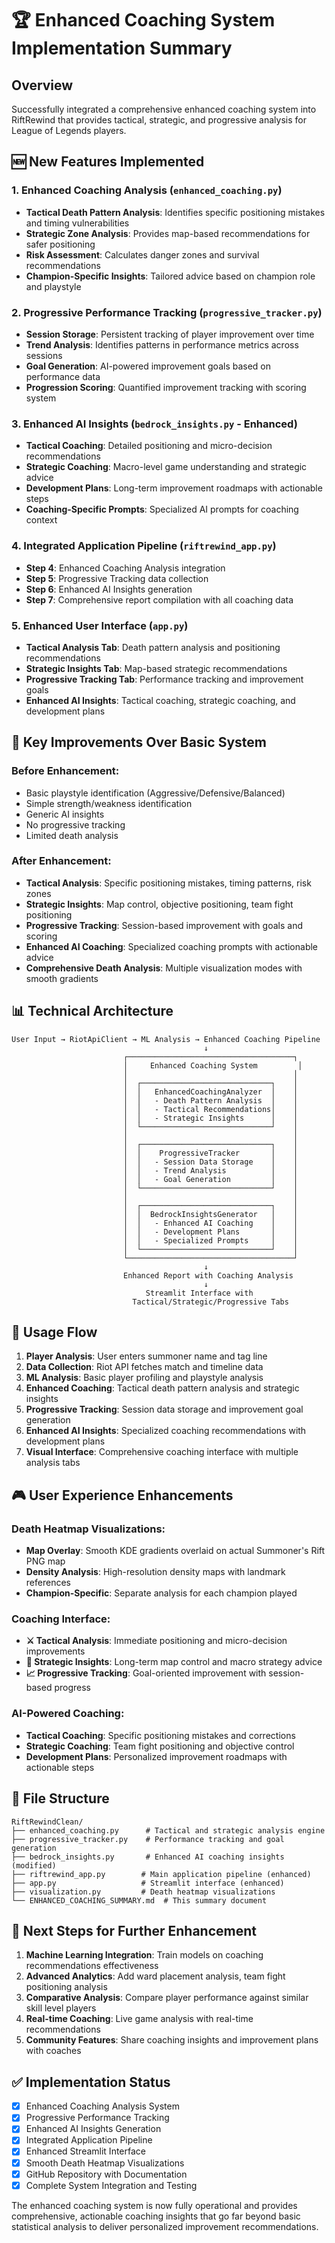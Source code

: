 # 🏆 Enhanced Coaching System Implementation Summary

## Overview
Successfully integrated a comprehensive enhanced coaching system into RiftRewind that provides tactical, strategic, and progressive analysis for League of Legends players.

## 🆕 New Features Implemented

### 1. Enhanced Coaching Analysis (`enhanced_coaching.py`)
- **Tactical Death Pattern Analysis**: Identifies specific positioning mistakes and timing vulnerabilities
- **Strategic Zone Analysis**: Provides map-based recommendations for safer positioning
- **Risk Assessment**: Calculates danger zones and survival recommendations
- **Champion-Specific Insights**: Tailored advice based on champion role and playstyle

### 2. Progressive Performance Tracking (`progressive_tracker.py`)
- **Session Storage**: Persistent tracking of player improvement over time
- **Trend Analysis**: Identifies patterns in performance metrics across sessions
- **Goal Generation**: AI-powered improvement goals based on performance data
- **Progression Scoring**: Quantified improvement tracking with scoring system

### 3. Enhanced AI Insights (`bedrock_insights.py` - Enhanced)
- **Tactical Coaching**: Detailed positioning and micro-decision recommendations
- **Strategic Coaching**: Macro-level game understanding and strategic advice
- **Development Plans**: Long-term improvement roadmaps with actionable steps
- **Coaching-Specific Prompts**: Specialized AI prompts for coaching context

### 4. Integrated Application Pipeline (`riftrewind_app.py`)
- **Step 4**: Enhanced Coaching Analysis integration
- **Step 5**: Progressive Tracking data collection
- **Step 6**: Enhanced AI Insights generation
- **Step 7**: Comprehensive report compilation with all coaching data

### 5. Enhanced User Interface (`app.py`)
- **Tactical Analysis Tab**: Death pattern analysis and positioning recommendations
- **Strategic Insights Tab**: Map-based strategic recommendations
- **Progressive Tracking Tab**: Performance tracking and improvement goals
- **Enhanced AI Insights**: Tactical coaching, strategic coaching, and development plans

## 🎯 Key Improvements Over Basic System

### Before Enhancement:
- Basic playstyle identification (Aggressive/Defensive/Balanced)
- Simple strength/weakness identification
- Generic AI insights
- No progressive tracking
- Limited death analysis

### After Enhancement:
- **Tactical Analysis**: Specific positioning mistakes, timing patterns, risk zones
- **Strategic Insights**: Map control, objective positioning, team fight positioning
- **Progressive Tracking**: Session-based improvement with goals and scoring
- **Enhanced AI Coaching**: Specialized coaching prompts with actionable advice
- **Comprehensive Death Analysis**: Multiple visualization modes with smooth gradients

## 📊 Technical Architecture

```
User Input → RiotApiClient → ML Analysis → Enhanced Coaching Pipeline
                                           ↓
                         ┌─────────────────────────────────────┐
                         │     Enhanced Coaching System         │
                         │                                     │
                         │  ┌─────────────────────────────┐    │
                         │  │   EnhancedCoachingAnalyzer  │    │
                         │  │   - Death Pattern Analysis  │    │
                         │  │   - Tactical Recommendations│    │
                         │  │   - Strategic Insights      │    │
                         │  └─────────────────────────────┘    │
                         │                                     │
                         │  ┌─────────────────────────────┐    │
                         │  │    ProgressiveTracker       │    │
                         │  │   - Session Data Storage    │    │
                         │  │   - Trend Analysis          │    │
                         │  │   - Goal Generation         │    │
                         │  └─────────────────────────────┘    │
                         │                                     │
                         │  ┌─────────────────────────────┐    │
                         │  │  BedrockInsightsGenerator   │    │
                         │  │   - Enhanced AI Coaching    │    │
                         │  │   - Development Plans       │    │
                         │  │   - Specialized Prompts     │    │
                         │  └─────────────────────────────┘    │
                         └─────────────────────────────────────┘
                                           ↓
                         Enhanced Report with Coaching Analysis
                                           ↓
                              Streamlit Interface with
                           Tactical/Strategic/Progressive Tabs
```

## 🚀 Usage Flow

1. **Player Analysis**: User enters summoner name and tag line
2. **Data Collection**: Riot API fetches match and timeline data
3. **ML Analysis**: Basic player profiling and playstyle analysis  
4. **Enhanced Coaching**: Tactical death pattern analysis and strategic insights
5. **Progressive Tracking**: Session data storage and improvement goal generation
6. **Enhanced AI Insights**: Specialized coaching recommendations with development plans
7. **Visual Interface**: Comprehensive coaching interface with multiple analysis tabs

## 🎮 User Experience Enhancements

### Death Heatmap Visualizations:
- **Map Overlay**: Smooth KDE gradients overlaid on actual Summoner's Rift PNG map
- **Density Analysis**: High-resolution density maps with landmark references
- **Champion-Specific**: Separate analysis for each champion played

### Coaching Interface:
- **⚔️ Tactical Analysis**: Immediate positioning and micro-decision improvements
- **🎯 Strategic Insights**: Long-term map control and macro strategy advice
- **📈 Progressive Tracking**: Goal-oriented improvement with session-based progress

### AI-Powered Coaching:
- **Tactical Coaching**: Specific positioning mistakes and corrections
- **Strategic Coaching**: Team fight positioning and objective control
- **Development Plans**: Personalized improvement roadmaps with actionable steps

## 📁 File Structure
```
RiftRewindClean/
├── enhanced_coaching.py      # Tactical and strategic analysis engine
├── progressive_tracker.py    # Performance tracking and goal generation  
├── bedrock_insights.py       # Enhanced AI coaching insights (modified)
├── riftrewind_app.py        # Main application pipeline (enhanced)
├── app.py                   # Streamlit interface (enhanced)
├── visualization.py         # Death heatmap visualizations
└── ENHANCED_COACHING_SUMMARY.md  # This summary document
```

## 🎯 Next Steps for Further Enhancement
1. **Machine Learning Integration**: Train models on coaching recommendations effectiveness
2. **Advanced Analytics**: Add ward placement analysis, team fight positioning analysis
3. **Comparative Analysis**: Compare player performance against similar skill level players
4. **Real-time Coaching**: Live game analysis with real-time recommendations
5. **Community Features**: Share coaching insights and improvement plans with coaches

## ✅ Implementation Status
- [x] Enhanced Coaching Analysis System
- [x] Progressive Performance Tracking  
- [x] Enhanced AI Insights Generation
- [x] Integrated Application Pipeline
- [x] Enhanced Streamlit Interface
- [x] Smooth Death Heatmap Visualizations
- [x] GitHub Repository with Documentation
- [x] Complete System Integration and Testing

The enhanced coaching system is now fully operational and provides comprehensive, actionable coaching insights that go far beyond basic statistical analysis to deliver personalized improvement recommendations.